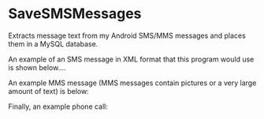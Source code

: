 # SaveSMSMessages
Extracts message text from my Android SMS/MMS messages and places them in a MySQL database.

An example of an SMS message in XML format that this program would use is shown below....
  <sms protocol="0" address="(111) 123-4567" date="1476397734448" type="2" subject="null" body="Hi John! How are you?" toa="null" sc_toa="null" service_center="null" read="1" status="-1" locked="0" date_sent="0" readable_date="Oct 23, 2016 7:48:54 PM" contact_name="John" />
  
An example MMS message (MMS messages contain pictures or a very large amount of text) is below:
<mms text_only="0" ct_t="application/vnd.wap.multipart.related" msg_box="1" v="16" sub="null" seen="1" rr="null" ct_cls="null" retr_txt_cs="null" ct_l="null" phone_id="0" m_size="326222" exp="null" sub_cs="null" st="null" creator="null" tr_id="xxxx" sub_id="0" read="1" resp_st="null" date="1558068559000" m_id="xxxx" date_sent="0" pri="null" m_type="132" textlink="-1" address="10109988282" d_rpt="null" d_tm="null" read_status="null" locked="0" retr_txt="null" resp_txt="null" rpt_a="null" retr_st="null" m_cls="null" readable_date="May 11, 2019 10:49:19 AM" contact_name="John">
    <parts>
      <part seq="-1" ct="application/smil" name="0.smil" chset="106" cd="null" fn="null" cid="&lt;0.smil&gt;" cl="0.smil" ctt_s="null" ctt_t="null" text='&lt;smil&gt;&lt;head&gt;&lt;layout&gt;&lt;root-layout width="100%" height="100%"/&gt;&lt;region id="Image" width="100%" height="100%" top="0%" left="0%" fit="meet"/&gt;&lt;/layout&gt;&lt;/head&gt;&lt;body&gt;&lt;par dur="10000ms"&gt;&lt;img src="IMG950159.jpg" region="Image"/&gt;&lt;/par&gt;&lt;par dur="10000ms"&gt;&lt;img src="IMG950160.jpg" region="Image"/&gt;&lt;/par&gt;&lt;par dur="10000ms"&gt;&lt;img src="IMG950161.jpg" region="Image"/&gt;&lt;/par&gt;&lt;/body&gt;&lt;/smil&gt;' />
      <part seq="0" ct="image/jpeg" name="IMG950159.jpg" chset="null" cd="inline" fn="null" cid="&lt;IMG950159.jpg&gt;" cl="IMG950159.jpg" ctt_s="null" ctt_t="null" text="null" data="data" />
      <part seq="0" ct="image/jpeg" name="IMG950160.jpg" chset="null" cd="inline" fn="null" cid="&lt;IMG950160.jpg&gt;" cl="IMG950160.jpg" ctt_s="null" ctt_t="null" text="null" data="data" />
      <part seq="0" ct="image/jpeg" name="IMG950161.jpg" chset="null" cd="inline" fn="null" cid="&lt;IMG950161.jpg&gt;" cl="IMG950161.jpg" ctt_s="null" ctt_t="null" text="null" data="" />
    </parts>
    <addrs>
      <addr address="123456789" type="137" charset="106" />
      <addr address="098765431" type="151" charset="106" />
    </addrs>
  </mms>
  
  Finally, an example phone call:
  <call number="1123228372" duration="33" date="1494795178338" type="2" presentation="1" readable_date="Oct 14, 2017 8:52:58 PM" contact_name="Sally" />
